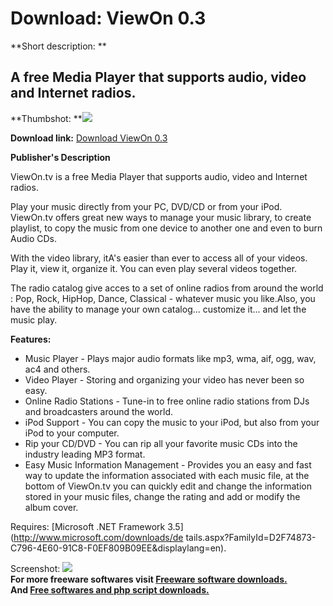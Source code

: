 # Download: ViewOn 0.3

**Short description: **

## A free Media Player that supports audio, video and Internet radios.

  
**Thumbshot: **![](http://www.freewarefiles.com/screenshot/viewontv_md.jpg)   
  
**Download link:** [Download ViewOn 0.3](http://freesoftwares.boysofts.com/ViewOn_program_40032.html)  
  

**Publisher's Description**  
  

ViewOn.tv is a free Media Player that supports audio, video and Internet
radios.

Play your music directly from your PC, DVD/CD or from your iPod. ViewOn.tv
offers great new ways to manage your music library, to create playlist, to
copy the music from one device to another one and even to burn Audio CDs.

With the video library, itA's easier than ever to access all of your videos.
Play it, view it, organize it. You can even play several videos together.

The radio catalog give acces to a set of online radios from around the world :
Pop, Rock, HipHop, Dance, Classical - whatever music you like.Also, you have
the ability to manage your own catalog... customize it... and let the music
play.

**Features:**

  * Music Player - Plays major audio formats like mp3, wma, aif, ogg, wav, ac4 and others. 
  * Video Player - Storing and organizing your video has never been so easy. 
  * Online Radio Stations - Tune-in to free online radio stations from DJs and broadcasters around the world. 
  * iPod Support - You can copy the music to your iPod, but also from your iPod to your computer. 
  * Rip your CD/DVD - You can rip all your favorite music CDs into the industry leading MP3 format. 
  * Easy Music Information Management - Provides you an easy and fast way to update the information associated with each music file, at the bottom of ViewOn.tv you can quickly edit and change the information stored in your music files, change the rating and add or modify the album cover. 

Requires: [Microsoft .NET Framework 3.5](http://www.microsoft.com/downloads/de
tails.aspx?FamilyId=D2F74873-C796-4E60-91C8-F0EF809B09EE&displaylang=en).

  
  
Screenshot: ![](http://www.freewarefiles.com/screenshot/viewontv.jpg)  
**For more freeware softwares visit [Freeware software downloads.](http://freesoftwares.boysofts.com/)**   
**And [Free softwares and php script downloads.](http://www.boysofts.com/)**

